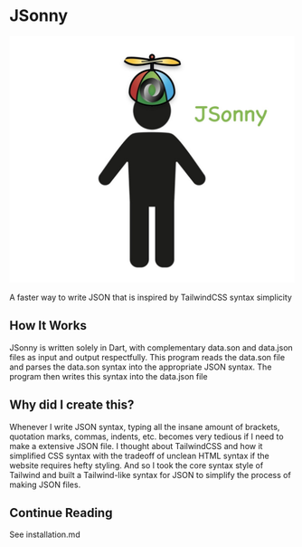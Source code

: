 # JSonny

![JSonny](jsonny.jpg)

A faster way to write JSON that is inspired by TailwindCSS syntax simplicity

## How It Works
JSonny is written solely in Dart, with complementary data.son and data.json files as input and output respectfully. This program reads the data.son file and parses the data.son syntax into the appropriate JSON syntax. The program then writes this syntax into the data.json file

## Why did I create this?
Whenever I write JSON syntax, typing all the insane amount of brackets, quotation marks, commas, indents, etc. becomes very tedious if I need to make a extensive JSON file. I thought about TailwindCSS and how it simplified CSS syntax with the tradeoff of unclean HTML syntax if the website requires hefty styling. And so I took the core syntax style of Tailwind and built a Tailwind-like syntax for JSON to simplify the process of making JSON files.

## Continue Reading
See installation.md
